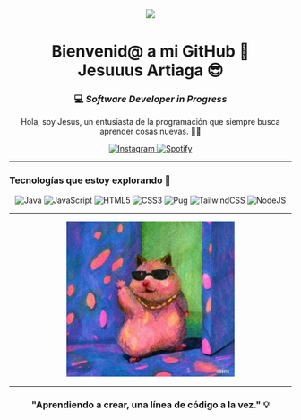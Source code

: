<div align="center">
  <img src="https://i.giphy.com/media/v1.Y2lkPTc5MGI3NjExZGFxMDVkeGV4a2FtcTRwbzZpdmswd3Y4MzA0aXhjazJocjlpd3FrYSZlcD12MV9pbnRlcm5hbF9naWZfYnlfaWQmY3Q9Zw/3o7TKFL1EISkk8VKNO/giphy.gif" width="200">
  <h1>Bienvenid@ a mi GitHub 👋 <br/> Jesuuus Artiaga 😎</h1>
  <h3>💻<em> Software Developer <strong>in Progress</strong></em></h3>
</div>

<p align="center">
Hola, soy Jesus, un entusiasta de la programación que siempre busca aprender cosas nuevas. 👨‍💻
</p>

<div align="center">
  <a href="https://www.instagram.com/jxsuusart/">
    <img src="https://img.shields.io/badge/Instagram-%23E4405F.svg?style=for-the-badge&logo=Instagram&logoColor=white" alt="Instagram">
  </a>
  <a href="https://open.spotify.com/user/3mxdwh5pzza0k8xcvxfzk2jse?si=31587a51dc034afe">
    <img src="https://img.shields.io/badge/Spotify-1ED760?style=for-the-badge&logo=spotify&logoColor=white" alt="Spotify">
  </a>
</div>

---

### Tecnologías que estoy explorando 🚀

<div align="center">
  <img src="https://img.shields.io/badge/java-%23ED8B00.svg?style=for-the-badge&logo=openjdk&logoColor=white" alt="Java">
  <img src="https://img.shields.io/badge/javascript-%23323330.svg?style=for-the-badge&logo=javascript&logoColor=%23F7DF1E" alt="JavaScript">
  <img src="https://img.shields.io/badge/html5-%23E34F26.svg?style=for-the-badge&logo=html5&logoColor=white" alt="HTML5">
  <img src="https://img.shields.io/badge/css3-%231572B6.svg?style=for-the-badge&logo=css3&logoColor=white" alt="CSS3">
  <img src="https://img.shields.io/badge/Pug-FFF?style=for-the-badge&logo=pug&logoColor=A86454" alt="Pug">
  <img src="https://img.shields.io/badge/tailwindcss-%2338B2AC.svg?style=for-the-badge&logo=tailwind-css&logoColor=white" alt="TailwindCSS">
  <img src="https://img.shields.io/badge/node.js-6DA55F?style=for-the-badge&logo=node.js&logoColor=white" alt="NodeJS">
</div>

---

<div align="center">
  <img src="./hamsterCool.jpeg" alt="Imagen de mi perro" width="300">
</div>

---

<h3 align="center">
  "Aprendiendo a crear, una línea de código a la vez." 💡
</h3>
